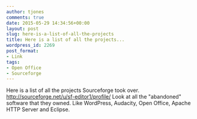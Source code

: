 ```yaml
---
author: tjones
comments: true
date: 2015-05-29 14:34:56+00:00
layout: post
slug: here-is-a-list-of-all-the-projects
title: Here is a list of all the projects...
wordpress_id: 2269
post_format:
- Link
tags:
- Open Office
- Sourceforge
---
```


Here is a list of all the projects Sourceforge took over. 
http://sourceforge.net/u/sf-editor1/profile/
Look at all the "abandoned" software that they owned. Like WordPress, Audacity, Open Office, Apache HTTP Server and Eclipse.
